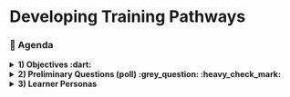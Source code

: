 # Developing Training Pathways
### :scroll: Agenda

<details>
  <summary><b>1) Objectives :dart: </b> </summary>
  
1. Provide a small sampler of the TechChange training, using opensource technoloigies.
1. Facilitate participants to initialize the process of developing an online training pathway.
1. Initiate dialogue on creating interactive virtual online content and trainings, both live and recorded.

</details>

<details>
  <summary><b>2) Preliminary Questions (poll) :grey_question: :heavy_check_mark: </b> </summary>

Try this poll:
[Preliminary Poll](https://github.com/imujawar/MEDAB_imran/blob/master/training%20poll.md "Go to Poll")

</details>

<details>
  <summary><b>3) Learner Personas </b></summary>
  
The learner personas can be found in this [Google folder](https://drive.google.com/drive/folders/13WeXRgnRgEDhpFb_Y4356mcr2TvlaGM0?usp=sharing) (_hold control and then click to open in new tab!_)

Please pick one Learner Persona you are familiar with, to identify and list **Existing** resources and **Needs** for virtual trainings for them:

[![](https://api.gh-polls.com/poll/01E586D2B42XCWNDH6YASBW4WN/1.%20Deputy%20Country%20Director%20%5BCDC%5D)](https://api.gh-polls.com/poll/01E586D2B42XCWNDH6YASBW4WN/1.%20Deputy%20Country%20Director%20%5BCDC%5D/vote)
[![](https://api.gh-polls.com/poll/01E586D2B42XCWNDH6YASBW4WN/2.%20M%26E%20Specialist%20%5BCDC%5D)](https://api.gh-polls.com/poll/01E586D2B42XCWNDH6YASBW4WN/2.%20M%26E%20Specialist%20%5BCDC%5D/vote)
[![](https://api.gh-polls.com/poll/01E586D2B42XCWNDH6YASBW4WN/3.%20SI%20Chief%20%5BCDC%5D)](https://api.gh-polls.com/poll/01E586D2B42XCWNDH6YASBW4WN/3.%20SI%20Chief%20%5BCDC%5D/vote)
[![](https://api.gh-polls.com/poll/01E586D2B42XCWNDH6YASBW4WN/4.%20Testing%20Adviser%20%5BCDC%5D)](https://api.gh-polls.com/poll/01E586D2B42XCWNDH6YASBW4WN/4.%20Testing%20Adviser%20%5BCDC%5D/vote)
[![](https://api.gh-polls.com/poll/01E586D2B42XCWNDH6YASBW4WN/5.%20MoH%20C%26T%20Adviser)](https://api.gh-polls.com/poll/01E586D2B42XCWNDH6YASBW4WN/5.%20MoH%20C%26T%20Adviser/vote)
[![](https://api.gh-polls.com/poll/01E586D2B42XCWNDH6YASBW4WN/6.%20Data%20Manager%20%5BPartner%5D)](https://api.gh-polls.com/poll/01E586D2B42XCWNDH6YASBW4WN/6.%20Data%20Manager%20%5BPartner%5D/vote)

<img src="https://github.com/imujawar/MEDAB_imran/blob/master/images/googledoc.JPG" width="600">

</details>
